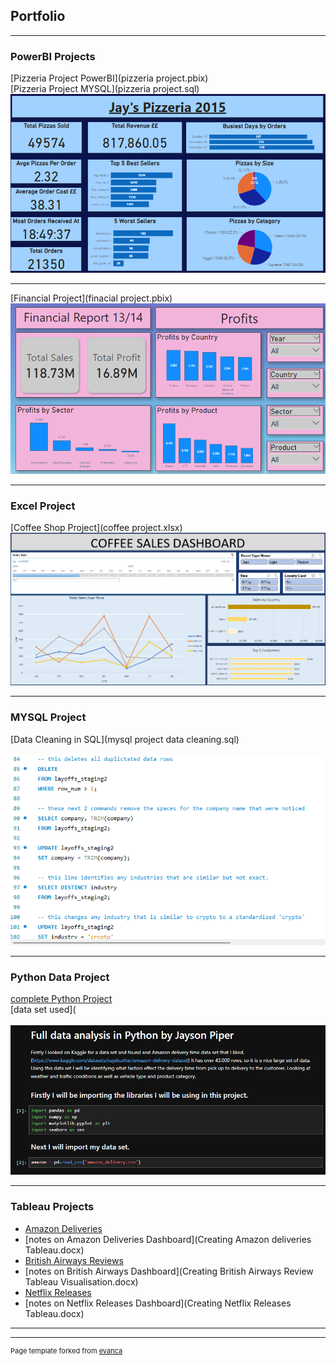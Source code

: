 ## Portfolio

---

### PowerBI Projects

[Pizzeria Project PowerBI](pizzeria project.pbix)
<br>
[Pizzeria Project MYSQL](pizzeria project.sql)
<img src="Screenshot 2024-07-21 174841.png"/>

---
[Financial Project](finacial project.pbix)
<img src="Screenshot 2024-07-21 170214.png"/>

---
### Excel Project

[Coffee Shop Project](coffee project.xlsx)
<img src="Screenshot 2024-07-21 171117.png"/>

---
### MYSQL Project
[Data Cleaning in SQL](mysql project data cleaning.sql)
<br><br>
<img src="Screenshot 2024-07-22 161259.png"/>

---
### Python Data Project
[complete Python Project](Python_amazon_data_analysis.ipynb)
<br>
[data set used](
<br><br>
<img src="Screenshot 2024-07-25 120956.png"/>

---
### Tableau Projects

- [Amazon Deliveries](https://public.tableau.com/app/profile/jayson.piper6574/viz/AmazonDeliveries/Dashboard1)
- [notes on Amazon Deliveries Dashboard](Creating Amazon deliveries Tableau.docx)
- [British Airways Reviews](https://public.tableau.com/app/profile/jayson.piper6574/viz/BritishAirwaysReview_17190600113250/Dashboard1)
- [notes on British Airways Dashboard](Creating British Airways Review Tableau Visualisation.docx)
- [Netflix Releases](https://public.tableau.com/app/profile/jayson.piper6574/viz/NetflixReleases_17190920823090/NetflixReleases)
- [notes on Netflix Releases Dashboard](Creating Netflix Releases Tableau.docx)

  
---




---
<p style="font-size:11px">Page template forked from <a href="https://github.com/evanca/quick-portfolio">evanca</a></p>
<!-- Remove above link if you don't want to attibute -->
